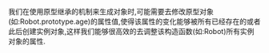 我们在使用原型继承的机制来生成对象时,可能需要去修改原型对象(如:Robot.prototype.age)的属性值,使得该属性的变化能够被所有已经存在的或者此后创建实例对象,这样我们能够很高效的去调整该构造函数(如:Robot)所有实例对象的属性.